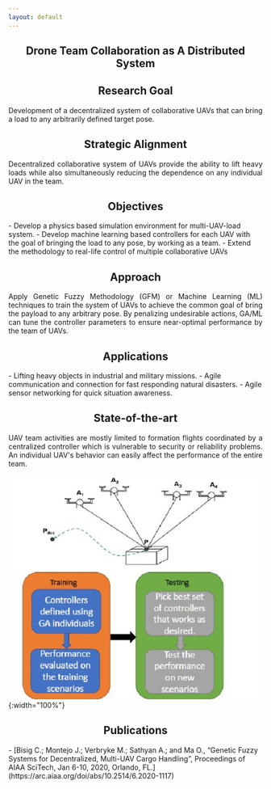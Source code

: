 ```yaml
---
layout: default
---
```

<h2 align="center"><b>Drone Team Collaboration as A Distributed System</b></h2>

<h2 align="center">Research Goal</h2>
<p align="justify">
Development of a decentralized system of collaborative UAVs that can bring a load to any arbitrarily defined target pose.
</p>

<h2 align="center">Strategic Alignment</h2>
<p align="justify">
Decentralized collaborative system of UAVs provide the ability to lift heavy loads while also simultaneously reducing the dependence on any individual UAV in the team.
</p>

<h2 align="center">Objectives</h2>
- Develop a physics based simulation environment for multi-UAV-load system.
- Develop machine learning based controllers for each UAV with the goal of bringing the load to any pose, by working as a team.
- Extend the methodology to real-life control of multiple collaborative UAVs

<h2 align="center">Approach</h2>
<p align="justify">
Apply Genetic Fuzzy Methodology (GFM) or Machine Learning (ML) techniques to train the system of UAVs to achieve the common goal of bring the payload to any arbitrary pose. By penalizing undesirable actions, GA/ML can tune the controller parameters to ensure near-optimal performance by the team of UAVs.
</p>

<h2 align="center">Applications</h2>
- Lifting heavy objects in industrial and military missions.
- Agile communication and connection for fast responding natural disasters.
- Agile sensor networking for quick situation awareness.

<h2 align="center">State-of-the-art</h2>
<p align="justify">
UAV team activities are mostly limited to formation flights coordinated by a centralized controller which is vulnerable to security or reliability problems. An individual UAV's behavior can easily affect the performance of the entire team.
</p>

![uav collab](/images/projects/drone_team/drone_collab.jpg "UAV collaboration"){:width="100%"}

<h2 align="center">Publications</h2>
- [Bisig C.; Montejo J.; Verbryke M.; Sathyan A.; and Ma O., “Genetic Fuzzy Systems for Decentralized, Multi-UAV Cargo Handling”, Proceedings of AIAA SciTech, Jan 6-10, 2020, Orlando, FL.](https://arc.aiaa.org/doi/abs/10.2514/6.2020-1117)
